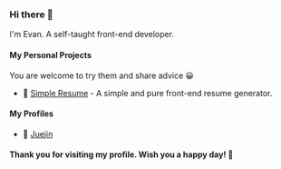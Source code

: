 ### Hi there 👋
I'm Evan. A self-taught front-end developer.

#### My Personal Projects
You are welcome to try them and share advice 😀

- 📄 [Simple Resume](https://evanryuu.github.io/simple-resume/) - A simple and pure front-end resume generator.

#### My Profiles
- 📙 [Juejin](https://juejin.cn/user/427030498524711)

 #### Thank you for visiting my profile. Wish you a happy day! 👏  

<!--
**evanryuu/evanryuu** is a ✨ _special_ ✨ repository because its `README.md` (this file) appears on your GitHub profile.

Here are some ideas to get you started:

- 🔭 I’m currently working on ...
- 🌱 I’m currently learning ...
- 👯 I’m looking to collaborate on ...
- 🤔 I’m looking for help with ...
- 💬 Ask me about ...
- 📫 How to reach me: ...
- 😄 Pronouns: ...
- ⚡ Fun fact: ...
-->
